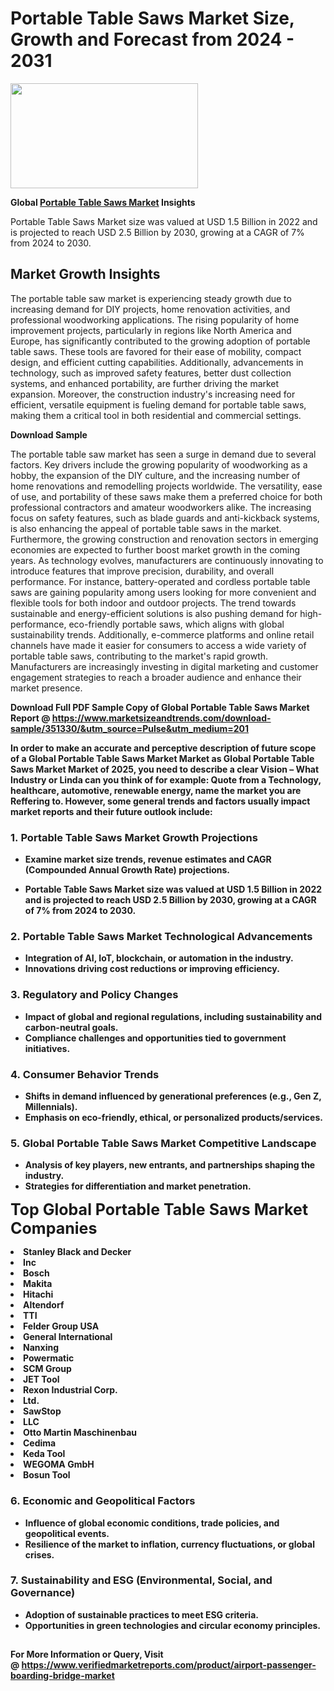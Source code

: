 <H1>Portable Table Saws Market Size, Growth and Forecast from 2024 - 2031</H1><img class="aligncenter size-medium wp-image-584254" src="https://thirdeyenews.in/wp-content/uploads/2024/09/Global-Market-Research-300x168.jpeg" alt="" width="300" height="168" /><p><strong>Global&nbsp;<a href="https://www.marketsizeandtrends.com/download-sample/351330/&amp;utm_source=Pulse&amp;utm_medium=201">Portable Table Saws Market</a> Insights</strong></p><p>Portable Table Saws Market size was valued at USD 1.5 Billion in 2022 and is projected to reach USD 2.5 Billion by 2030, growing at a CAGR of 7% from 2024 to 2030.</p><p><h2>Market Growth Insights</h2> <p>The portable table saw market is experiencing steady growth due to increasing demand for DIY projects, home renovation activities, and professional woodworking applications. The rising popularity of home improvement projects, particularly in regions like North America and Europe, has significantly contributed to the growing adoption of portable table saws. These tools are favored for their ease of mobility, compact design, and efficient cutting capabilities. Additionally, advancements in technology, such as improved safety features, better dust collection systems, and enhanced portability, are further driving the market expansion. Moreover, the construction industry's increasing need for efficient, versatile equipment is fueling demand for portable table saws, making them a critical tool in both residential and commercial settings.</p> <p><strong>Download Sample</strong></p> <p>The portable table saw market has seen a surge in demand due to several factors. Key drivers include the growing popularity of woodworking as a hobby, the expansion of the DIY culture, and the increasing number of home renovations and remodelling projects worldwide. The versatility, ease of use, and portability of these saws make them a preferred choice for both professional contractors and amateur woodworkers alike. The increasing focus on safety features, such as blade guards and anti-kickback systems, is also enhancing the appeal of portable table saws in the market. Furthermore, the growing construction and renovation sectors in emerging economies are expected to further boost market growth in the coming years. As technology evolves, manufacturers are continuously innovating to introduce features that improve precision, durability, and overall performance. For instance, battery-operated and cordless portable table saws are gaining popularity among users looking for more convenient and flexible tools for both indoor and outdoor projects. The trend towards sustainable and energy-efficient solutions is also pushing demand for high-performance, eco-friendly portable saws, which aligns with global sustainability trends. Additionally, e-commerce platforms and online retail channels have made it easier for consumers to access a wide variety of portable table saws, contributing to the market's rapid growth. Manufacturers are increasingly investing in digital marketing and customer engagement strategies to reach a broader audience and enhance their market presence. <p><strong></p><p><span class=""><strong>Download Full PDF Sample Copy of Global Portable Table Saws Market Report</strong> @ <a href="https://www.marketsizeandtrends.com/download-sample/351330/&amp;utm_source=Pulse&amp;utm_medium=201" target="_blank">https://www.marketsizeandtrends.com/download-sample/351330/&amp;utm_source=Pulse&amp;utm_medium=201</a></span></p><p>In order to make an accurate and perceptive description of future scope of a Global&nbsp;Portable Table Saws Market Market as Global&nbsp;Portable Table Saws Market Market of 2025, you need to describe a clear Vision &ndash; What Industry or Linda can you think of for example: Quote from a Technology, healthcare, automotive, renewable energy, name the market you are Reffering to. However, some general trends and factors usually impact market reports and their future outlook include:</p><h3>1.&nbsp;<strong>Portable Table Saws Market Growth Projections</strong></h3><ul><li>Examine market size trends, revenue estimates and CAGR (Compounded Annual Growth Rate) projections.</li><li><p>Portable Table Saws Market size was valued at USD 1.5 Billion in 2022 and is projected to reach USD 2.5 Billion by 2030, growing at a CAGR of 7% from 2024 to 2030.</p></li></ul><h3>2.&nbsp;<strong>Portable Table Saws Market Technological Advancements</strong></h3><ul><li>Integration of AI, IoT, blockchain, or automation in the industry.</li><li>Innovations driving cost reductions or improving efficiency.</li></ul><h3>3.&nbsp;<strong>Regulatory and Policy Changes</strong></h3><ul><li>Impact of global and regional regulations, including sustainability and carbon-neutral goals.</li><li>Compliance challenges and opportunities tied to government initiatives.</li></ul><h3>4.&nbsp;<strong>Consumer Behavior Trends</strong></h3><ul><li>Shifts in demand influenced by generational preferences (e.g., Gen Z, Millennials).</li><li>Emphasis on eco-friendly, ethical, or personalized products/services.</li></ul><h3>5.&nbsp;<strong>Global Portable Table Saws Market Competitive Landscape</strong></h3><ul><li>Analysis of key players, new entrants, and partnerships shaping the industry.</li><li>Strategies for differentiation and market penetration.</li></ul><p data-pm-slice="1 1 []"><span style="color: inherit; font-family: inherit; font-size: 25px;">Top Global Portable Table Saws Market Companies</span></p><div class="" data-test-id=""><p><li>Stanley Black and Decker</li><li> Inc</li><li> Bosch</li><li> Makita</li><li> Hitachi</li><li> Altendorf</li><li> TTI</li><li> Felder Group USA</li><li> General International</li><li> Nanxing</li><li> Powermatic</li><li> SCM Group</li><li> JET Tool</li><li> Rexon Industrial Corp.</li><li> Ltd.</li><li> SawStop</li><li> LLC</li><li> Otto Martin Maschinenbau</li><li> Cedima</li><li> Keda Tool</li><li> WEGOMA GmbH</li><li> Bosun Tool</li></p></div><h3>6.&nbsp;<strong>Economic and Geopolitical Factors</strong></h3><ul><li>Influence of global economic conditions, trade policies, and geopolitical events.</li><li>Resilience of the market to inflation, currency fluctuations, or global crises.</li></ul><h3>7.&nbsp;<strong>Sustainability and ESG (Environmental, Social, and Governance)</strong></h3><ul><li>Adoption of sustainable practices to meet ESG criteria.</li><li>Opportunities in green technologies and circular economy principles.</li></ul><h2><strong style="font-size: 14px;">For More Information or Query, Visit @&nbsp;</strong><a style="background-color: #ffffff; font-size: 14px;" href="https://www.marketsizeandtrends.com/report/portable-table-saws-market/" target="_blank">https://www.verifiedmarketreports.com/product/airport-passenger-boarding-bridge-market</a></h2>
